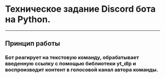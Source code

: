 # Техническое задание Discord бота на Python.

----

## Принцип работы

### Бот реагирует на текстовую команду, обрабатывает введенную ссылку с помощью библиотеки yt_dlp и воспроизводит контент в голосовой канал автора команды.